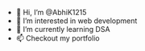 - 👋 Hi, I’m @AbhiK1215
- 👀 I’m interested in web development
- 🌱 I’m currently learning DSA
- 📫 Checkout my portfolio 

<!---
AbhiK1215/AbhiK1215 is a ✨ special ✨ repository because its `README.md` (this file) appears on your GitHub profile.
You can click the Preview link to take a look at your changes.
--->
